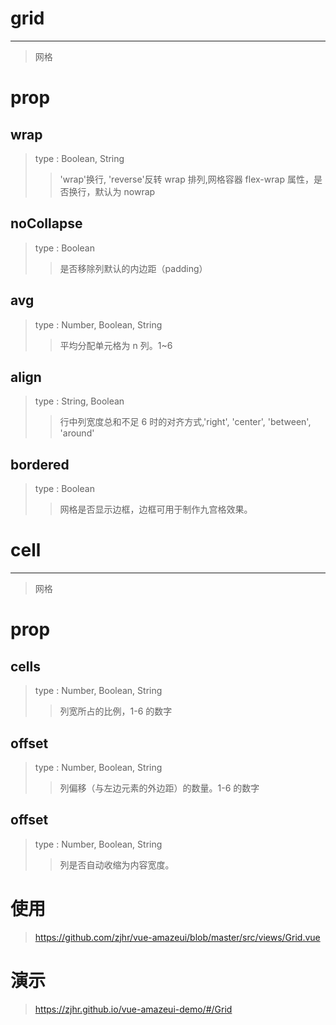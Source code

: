 # grid
---
>网格

# prop

## wrap
>type : Boolean, String
>>'wrap'换行, 'reverse'反转 wrap 排列,网格容器 flex-wrap 属性，是否换行，默认为 nowrap

## noCollapse
>type : Boolean
>>是否移除列默认的内边距（padding）

## avg
>type : Number, Boolean, String
>>平均分配单元格为 n 列。1~6

## align
>type : String, Boolean
>>行中列宽度总和不足 6 时的对齐方式,'right', 'center', 'between', 'around'

## bordered
>type : Boolean
>>网格是否显示边框，边框可用于制作九宫格效果。

# cell
---
>网格

# prop

## cells
>type : Number, Boolean, String
>>列宽所占的比例，1-6 的数字

## offset
>type : Number, Boolean, String
>>列偏移（与左边元素的外边距）的数量。1-6 的数字

## offset
>type : Number, Boolean, String
>>列是否自动收缩为内容宽度。

# 使用
><a>https://github.com/zjhr/vue-amazeui/blob/master/src/views/Grid.vue</a>

# 演示
><a>https://zjhr.github.io/vue-amazeui-demo/#/Grid</a>
